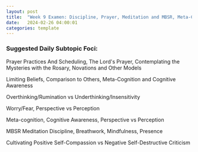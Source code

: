 ```yaml
---
layout: post
title:  "Week 9 Examen: Discipline, Prayer, Meditation and MBSR, Meta-Cognition"
date:   2024-02-26 04:00:01
categories: template
---
```



### Suggested Daily Subtopic Foci:

Prayer Practices And Scheduling, The Lord's Prayer, Contemplating the Mysteries with the Rosary, Novations and Other Models

Limiting Beliefs, Comparison to Others, Meta-Cognition and Cognitive Awareness

Overthinking/Rumination vs Underthinking/Insensitivity

Worry/Fear, Perspective vs Perception

Meta-cognition, Cognitive Awareness, Perspective vs Perception

MBSR Meditation Discipline, Breathwork, Mindfulness, Presence

Cultivating Positive Self-Compassion vs Negative Self-Destructive Criticism

